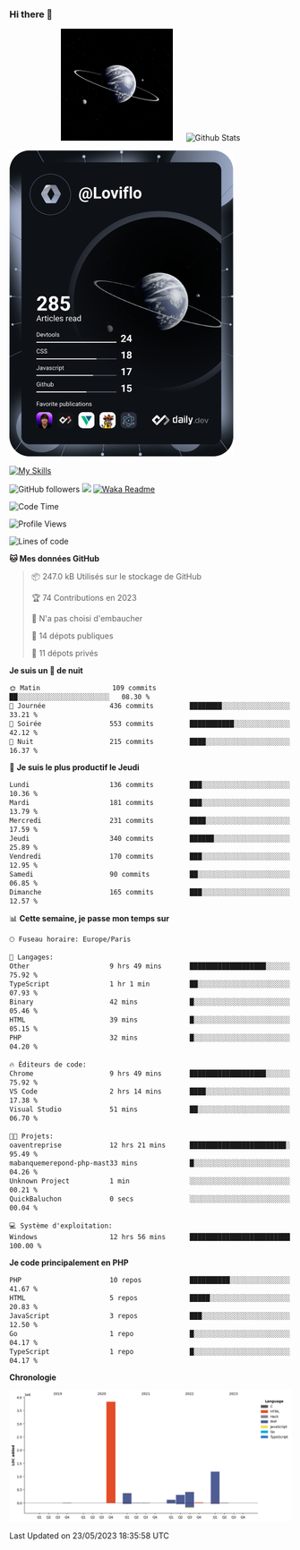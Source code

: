### Hi there 👋

<p align="center">
  <img src="https://github.com/Loviflo/Loviflo/blob/main/img/portrait.jpg" alt="Loviflo" height="200" style="margin-right: 20px"/>
  <img src="https://github-readme-stats.vercel.app/api?username=Loviflo&show_icons=true&theme=graywhite" alt="Github Stats" />
</p>

<a href="https://app.daily.dev/loviflo"><img src="https://github.com/loviflo/loviflo/blob/main/devcard.svg" width="400" alt="Loviflo's Dev Card"/></a>


[![My Skills](https://skillicons.dev/icons?i=php,laravel,symfony,mysql,js,ts,html,css,sass,angular,docker,webpack,vscode,figma,git,github,gitlab)](https://skillicons.dev)


![GitHub followers](https://img.shields.io/github/followers/Loviflo?label=Follow&style=social)
![](https://visitor-badge.glitch.me/badge?page_id=Loviflo.Loviflo)
[![Waka Readme](https://github.com/Loviflo/Loviflo/actions/workflows/update-stats.yml/badge.svg)](https://github.com/Loviflo/Loviflo/actions/workflows/update-stats.yml)

<!--START_SECTION:waka-->
![Code Time](http://img.shields.io/badge/Code%20Time-1%2C162%20hrs%2020%20mins-blue)

![Profile Views](http://img.shields.io/badge/Vues%20du%20profil-0-blue)

![Lines of code](https://img.shields.io/badge/Depuis%20Hello%20World%2C%20j%27ai%20%C3%A9crit-6.2%20million%20Lignes%20de%20code-blue)

**🐱 Mes données GitHub** 

> 📦 247.0 kB Utilisés sur le stockage de GitHub 
 > 
> 🏆 74 Contributions en 2023
 > 
> 🚫 N'a pas choisi d'embaucher
 > 
> 📜 14 dépots publiques 
 > 
> 🔑 11 dépots privés 
 > 
**Je suis un 🦉 de nuit** 

```text
🌞 Matin                  109 commits         ██░░░░░░░░░░░░░░░░░░░░░░░   08.30 % 
🌆 Journée                436 commits         ████████░░░░░░░░░░░░░░░░░   33.21 % 
🌃 Soirée                 553 commits         ███████████░░░░░░░░░░░░░░   42.12 % 
🌙 Nuit                   215 commits         ████░░░░░░░░░░░░░░░░░░░░░   16.37 % 
```
📅 **Je suis le plus productif le Jeudi** 

```text
Lundi                    136 commits         ███░░░░░░░░░░░░░░░░░░░░░░   10.36 % 
Mardi                    181 commits         ███░░░░░░░░░░░░░░░░░░░░░░   13.79 % 
Mercredi                 231 commits         ████░░░░░░░░░░░░░░░░░░░░░   17.59 % 
Jeudi                    340 commits         ██████░░░░░░░░░░░░░░░░░░░   25.89 % 
Vendredi                 170 commits         ███░░░░░░░░░░░░░░░░░░░░░░   12.95 % 
Samedi                   90 commits          ██░░░░░░░░░░░░░░░░░░░░░░░   06.85 % 
Dimanche                 165 commits         ███░░░░░░░░░░░░░░░░░░░░░░   12.57 % 
```


📊 **Cette semaine, je passe mon temps sur** 

```text
🕑︎ Fuseau horaire: Europe/Paris

💬 Langages: 
Other                    9 hrs 49 mins       ███████████████████░░░░░░   75.92 % 
TypeScript               1 hr 1 min          ██░░░░░░░░░░░░░░░░░░░░░░░   07.93 % 
Binary                   42 mins             █░░░░░░░░░░░░░░░░░░░░░░░░   05.46 % 
HTML                     39 mins             █░░░░░░░░░░░░░░░░░░░░░░░░   05.15 % 
PHP                      32 mins             █░░░░░░░░░░░░░░░░░░░░░░░░   04.20 % 

🔥 Éditeurs de code: 
Chrome                   9 hrs 49 mins       ███████████████████░░░░░░   75.92 % 
VS Code                  2 hrs 14 mins       ████░░░░░░░░░░░░░░░░░░░░░   17.38 % 
Visual Studio            51 mins             ██░░░░░░░░░░░░░░░░░░░░░░░   06.70 % 

🐱‍💻 Projets: 
oaventreprise            12 hrs 21 mins      ████████████████████████░   95.49 % 
mabanquemerepond-php-mast33 mins             █░░░░░░░░░░░░░░░░░░░░░░░░   04.26 % 
Unknown Project          1 min               ░░░░░░░░░░░░░░░░░░░░░░░░░   00.21 % 
QuickBaluchon            0 secs              ░░░░░░░░░░░░░░░░░░░░░░░░░   00.04 % 

💻 Système d'exploitation: 
Windows                  12 hrs 56 mins      █████████████████████████   100.00 % 
```

**Je code principalement en PHP** 

```text
PHP                      10 repos            ██████████░░░░░░░░░░░░░░░   41.67 % 
HTML                     5 repos             █████░░░░░░░░░░░░░░░░░░░░   20.83 % 
JavaScript               3 repos             ███░░░░░░░░░░░░░░░░░░░░░░   12.50 % 
Go                       1 repo              █░░░░░░░░░░░░░░░░░░░░░░░░   04.17 % 
TypeScript               1 repo              █░░░░░░░░░░░░░░░░░░░░░░░░   04.17 % 
```



**Chronologie**

![Lines of Code chart](https://raw.githubusercontent.com/Loviflo/Loviflo/main/assets/bar_graph.png)


 Last Updated on 23/05/2023 18:35:58 UTC
<!--END_SECTION:waka-->
